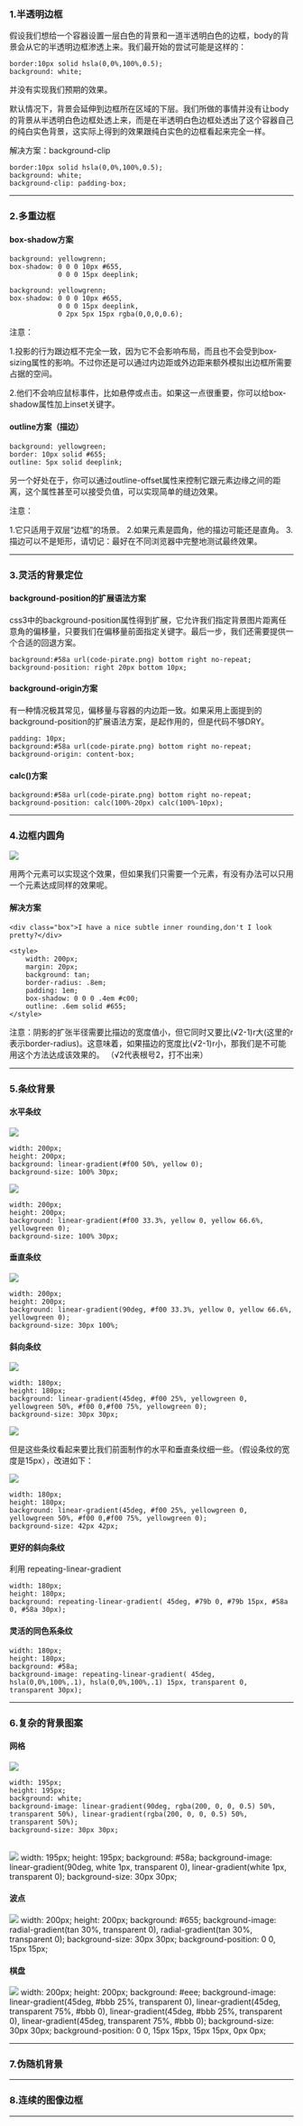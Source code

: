 ### 1.半透明边框
假设我们想给一个容器设置一层白色的背景和一道半透明白色的边框，body的背景会从它的半透明边框渗透上来。我们最开始的尝试可能是这样的：

	border:10px solid hsla(0,0%,100%,0.5);
	background: white;

并没有实现我们预期的效果。

默认情况下，背景会延伸到边框所在区域的下层。我们所做的事情并没有让body的背景从半透明白色边框处透上来，而是在半透明白色边框处透出了这个容器自己的纯白实色背景，这实际上得到的效果跟纯白实色的边框看起来完全一样。

解决方案：background-clip

	border:10px solid hsla(0,0%,100%,0.5);
	background: white;
	background-clip: padding-box;

----------

### 2.多重边框
#### box-shadow方案

	background: yellowgrenn;
	box-shadow: 0 0 0 10px #655,
				0 0 0 15px deeplink;

	background: yellowgrenn;
	box-shadow: 0 0 0 10px #655,
				0 0 0 15px deeplink,
				0 2px 5px 15px rgba(0,0,0,0.6);

注意：

1.投影的行为跟边框不完全一致，因为它不会影响布局，而且也不会受到box-sizing属性的影响。不过你还是可以通过内边距或外边距来额外模拟出边框所需要占据的空间。

2.他们不会响应鼠标事件，比如悬停或点击。如果这一点很重要，你可以给box-shadow属性加上inset关键字。

#### outline方案（描边）
	
	background: yellowgreen;
	border: 10px solid #655;
	outline: 5px solid deeplink;

另一个好处在于，你可以通过outline-offset属性来控制它跟元素边缘之间的距离，这个属性甚至可以接受负值，可以实现简单的缝边效果。

注意：

1.它只适用于双层“边框”的场景。
2.如果元素是圆角，他的描边可能还是直角。
3.描边可以不是矩形，请切记：最好在不同浏览器中完整地测试最终效果。

----------

### 3.灵活的背景定位
#### background-position的扩展语法方案
css3中的background-position属性得到扩展，它允许我们指定背景图片距离任意角的偏移量，只要我们在偏移量前面指定关键字。最后一步，我们还需要提供一个合适的回退方案。
	
	background:#58a url(code-pirate.png) bottom right no-repeat;
	background-position: right 20px bottom 10px;

#### background-origin方案
有一种情况极其常见，偏移量与容器的内边距一致。如果采用上面提到的background-position的扩展语法方案，是起作用的，但是代码不够DRY。

	padding: 10px;
	background:#58a url(code-pirate.png) bottom right no-repeat;
	background-origin: content-box;

#### calc()方案

	background:#58a url(code-pirate.png) bottom right no-repeat;
	background-position: calc(100%-20px) calc(100%-10px);

----------

### 4.边框内圆角

<img src="imgs/001.png">

用两个元素可以实现这个效果，但如果我们只需要一个元素，有没有办法可以只用一个元素达成同样的效果呢。

#### 解决方案
	<div class="box">I have a nice subtle inner rounding,don't I look pretty?</div>
	
	<style>
		width: 200px;
		margin: 20px;
		background: tan;
		border-radius: .8em;
		padding: 1em;
		box-shadow: 0 0 0 .4em #c00;
		outline: .6em solid #655;
	</style>

注意：阴影的扩张半径需要比描边的宽度值小，但它同时又要比(√2-1)r大(这里的r表示border-radius)。这意味着，如果描边的宽度比(√2-1)r小，那我们是不可能用这个方法达成该效果的。
（√2代表根号2，打不出来）

----------

### 5.条纹背景
#### 水平条纹

<img src="imgs/002.png" />
	
	width: 200px;
	height: 200px;
	background: linear-gradient(#f00 50%, yellow 0);
	background-size: 100% 30px;

<p></p>
<img src="imgs/003.png" />

	width: 200px;
	height: 200px;
	background: linear-gradient(#f00 33.3%, yellow 0, yellow 66.6%, yellowgreen 0);
	background-size: 100% 30px;

#### 垂直条纹

<img src="imgs/004.png" />

	width: 200px;
	height: 200px;
	background: linear-gradient(90deg, #f00 33.3%, yellow 0, yellow 66.6%, yellowgreen 0);
	background-size: 30px 100%;

#### 斜向条纹

<img src="imgs/005.png">
	
	width: 180px;
	height: 180px;
	background: linear-gradient(45deg, #f00 25%, yellowgreen 0, yellowgreen 50%, #f00 0,#f00 75%, yellowgreen 0);
	background-size: 30px 30px;

<img src="imgs/006.png">

但是这些条纹看起来要比我们前面制作的水平和垂直条纹细一些。（假设条纹的宽度是15px），改进如下：

<img src="imgs/007.png">

	width: 180px;
	height: 180px;
	background: linear-gradient(45deg, #f00 25%, yellowgreen 0, yellowgreen 50%, #f00 0,#f00 75%, yellowgreen 0);
	background-size: 42px 42px;

#### 更好的斜向条纹
利用 repeating-linear-gradient

	width: 180px;
	height: 180px;
	background: repeating-linear-gradient( 45deg, #79b 0, #79b 15px, #58a 0, #58a 30px);

#### 灵活的同色系条纹
	
	width: 180px;
	height: 180px;
	background: #58a;
	background-image: repeating-linear-gradient( 45deg, hsla(0,0%,100%,.1), hsla(0,0%,100%,.1) 15px, transparent 0, transparent 30px);

----------

### 6.复杂的背景图案
#### 网格

<img src="imgs/008.png"/>

	width: 195px;
	height: 195px;
	background: white;
	background-image: linear-gradient(90deg, rgba(200, 0, 0, 0.5) 50%, transparent 50%), linear-gradient(rgba(200, 0, 0, 0.5) 50%, transparent 50%);
	background-size: 30px 30px;

<br />
<img src="imgs/009.png"/>
	width: 195px;
	height: 195px;
	background: #58a;
	background-image: linear-gradient(90deg, white 1px, transparent 0),
					  linear-gradient(white 1px, transparent 0);
	background-size: 30px 30px;

#### 波点
<img src="imgs/010.png"/>
	width: 200px;
	height: 200px;
	background: #655;
	background-image: radial-gradient(tan 30%, transparent 0),
					  radial-gradient(tan 30%, transparent 0);	
	background-size: 30px 30px;
	background-position: 0 0, 15px 15px;

#### 棋盘
<img src="imgs/011.png"/>
	width: 200px;
	height: 200px;
	background: #eee;
	background-image: linear-gradient(45deg, #bbb 25%, transparent 0),
					  linear-gradient(45deg, transparent 75%, #bbb 0),
					  linear-gradient(45deg, #bbb 25%, transparent 0),
					  linear-gradient(45deg, transparent 75%, #bbb 0);	
	background-size: 30px 30px;
	background-position: 0 0, 15px 15px,
						 15px 15px, 0px 0px;

----------

### 7.伪随机背景

----------

### 8.连续的图像边框

----------
